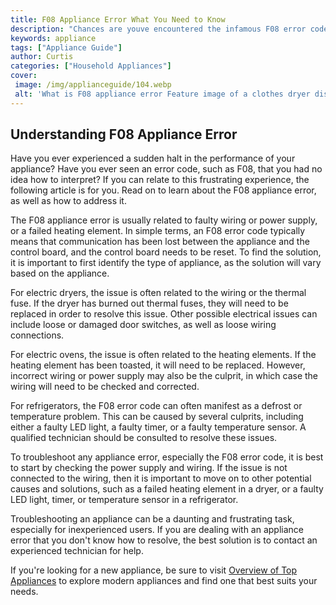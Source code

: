 ```yaml
---
title: F08 Appliance Error What You Need to Know
description: "Chances are youve encountered the infamous F08 error code at some point while using your home appliance Learn more about what F08 error means and how you can troubleshoot the problem in this blog post"
keywords: appliance
tags: ["Appliance Guide"]
author: Curtis
categories: ["Household Appliances"]
cover: 
 image: /img/applianceguide/104.webp
 alt: 'What is F08 appliance error Feature image of a clothes dryer displaying an F08 error code'
---
```

## Understanding F08 Appliance Error

Have you ever experienced a sudden halt in the performance of your appliance? Have you ever seen an error code, such as F08, that you had no idea how to interpret? If you can relate to this frustrating experience, the following article is for you. Read on to learn about the F08 appliance error, as well as how to address it.

The F08 appliance error is usually related to faulty wiring or power supply, or a failed heating element. In simple terms, an F08 error code typically means that communication has been lost between the appliance and the control board, and the control board needs to be reset. To find the solution, it is important to first identify the type of appliance, as the solution will vary based on the appliance.

For electric dryers, the issue is often related to the wiring or the thermal fuse. If the dryer has burned out thermal fuses, they will need to be replaced in order to resolve this issue. Other possible electrical issues can include loose or damaged door switches, as well as loose wiring connections.

For electric ovens, the issue is often related to the heating elements. If the heating element has been toasted, it will need to be replaced. However, incorrect wiring or power supply may also be the culprit, in which case the wiring will need to be checked and corrected.

For refrigerators, the F08 error code can often manifest as a defrost or temperature problem. This can be caused by several culprits, including either a faulty LED light, a faulty timer, or a faulty temperature sensor. A qualified technician should be consulted to resolve these issues.

To troubleshoot any appliance error, especially the F08 error code, it is best to start by checking the power supply and wiring. If the issue is not connected to the wiring, then it is important to move on to other potential causes and solutions, such as a failed heating element in a dryer, or a faulty LED light, timer, or temperature sensor in a refrigerator.

Troubleshooting an appliance can be a daunting and frustrating task, especially for inexperienced users. If you are dealing with an appliance error that you don't know how to resolve, the best solution is to contact an experienced technician for help. 

If you're looking for a new appliance, be sure to visit [Overview of Top Appliances](./pages/appliance-overview) to explore modern appliances and find one that best suits your needs.
